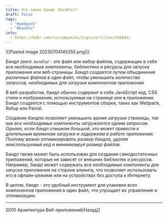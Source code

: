 ```yaml
---
title: Что такое бандл (bundle)?
draft: false
tags:
  - "#webpack"
  - "#bundle"
info:
  - https://habr.com/ru/companies/jugru/articles/342842/
---
```

![[Pasted image 20230704145355.png|]]

_Бандл (англ. `bundle`)_ - это файл или набор файлов, содержащих в себе все необходимые компоненты, библиотеки и ресурсы для запуска приложения или веб-страницы. _Бандл создается путем объединения различных файлов в один файл, чтобы уменьшить количество запросов, необходимых для загрузки компонентов приложения._

В веб-разработке, бандл обычно содержит в себе JavaScript код, CSS стили и изображения, используемые на странице или в приложении. Бандл создается с помощью инструментов сборки, таких как Webpack, Rollup или Parcel.

_Создание бандла позволяет уменьшить время загрузки страницы, так как все необходимые компоненты загружаются одним запросом. Однако, если бандл слишком большой, это может привести к длительным временам загрузки и задержкам в работе приложения. Поэтому важно оптимизировать размер бандла, удаляя неиспользуемый код и минимизируя размер файлов._

Бандл также может быть использован для создания самодостаточных приложений, которые не зависят от внешних библиотек и ресурсов. Например, бандл может содержать все необходимые компоненты для запуска приложения на стороне клиента, что позволяет использовать его в офлайн-режиме или на устройствах без доступа к Интернету.

В целом, бандл - это удобный инструмент для упаковки всех компонентов приложения в один файл, что упрощает их управление и оптимизацию.

---

[[010 Архитектура Веб-приложений|Назад]]